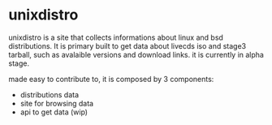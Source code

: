 # unixdistro

unixdistro is a site that collects informations about linux and bsd distributions. It
is primary built to get data about livecds iso and stage3 tarball, such as avalaible
versions and download links.
it is currently in alpha stage.

made easy to contribute to, it is composed by 3 components:

- distributions data
- site for browsing data
- api to get data (wip)
